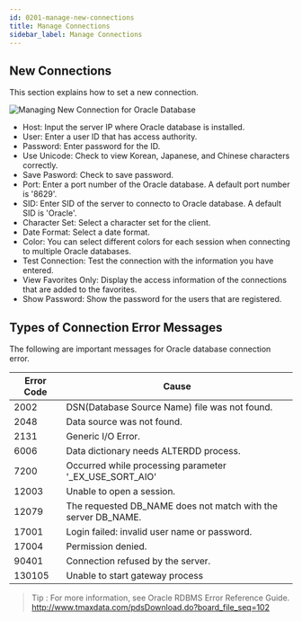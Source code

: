 ```yaml
---
id: 0201-manage-new-connections
title: Manage Connections
sidebar_label: Manage Connections
---
```


## New Connections

This section explains how to set a new connection.


![Managing New Connection for Oracle Database](https://s3.ap-northeast-2.amazonaws.com/sqlgate-manual-content/7A79FE499B23E0FE77481002A9B2385B.jpg)

- Host: Input the server IP where Oracle database is installed.
- User: Enter a user ID that has access authority.
- Password: Enter password for the ID.
- Use Unicode: Check to view Korean, Japanese, and Chinese characters correctly.
- Save Pasword: Check to save password.
- Port: Enter a port number of the Oracle database. A default port number is '8629'.
- SID: Enter SID of the server to connecto to Oracle database. A default SID is 'Oracle'.
- Character Set: Select a character set for the client.
- Date Format: Select a date format.
- Color: You can select different colors for each session when connecting to multiple Oracle databases.
- Test Connection: Test the connection with the information you have entered.
- View Favorites Only: Display the access information of the connections that are added to the favorites.
- Show Password: Show the password for the users that are registered.

  
  
  
## Types of Connection Error Messages

The following are important messages for Oracle database connection error.

| Error Code | Cause |
| --- | --- |
| 2002 | DSN(Database Source Name) file was not found. |
| 2048 | Data source was not found. |
| 2131 | Generic I/O Error. |
| 6006 | Data dictionary needs ALTERDD process. |
| 7200 | Occurred while processing parameter '_EX_USE_SORT_AIO' |
| 12003 | Unable to open a session. |
| 12079 | The requested DB_NAME does not match with the server DB_NAME. |
| 17001 | Login failed: invalid user name or password. |
| 17004 | Permission denied. |
| 90401 | Connection refused by the server. |
| 130105 | Unable to start gateway process |

> Tip : For more information, see Oracle RDBMS Error Reference Guide. http://www.tmaxdata.com/pdsDownload.do?board_file_seq=102